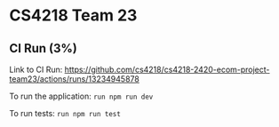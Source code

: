 # CS4218 Team 23

## CI Run (3%)
Link to CI Run: https://github.com/cs4218/cs4218-2420-ecom-project-team23/actions/runs/13234945878

To run the application: `run npm run dev`

To run tests: `run npm run test`